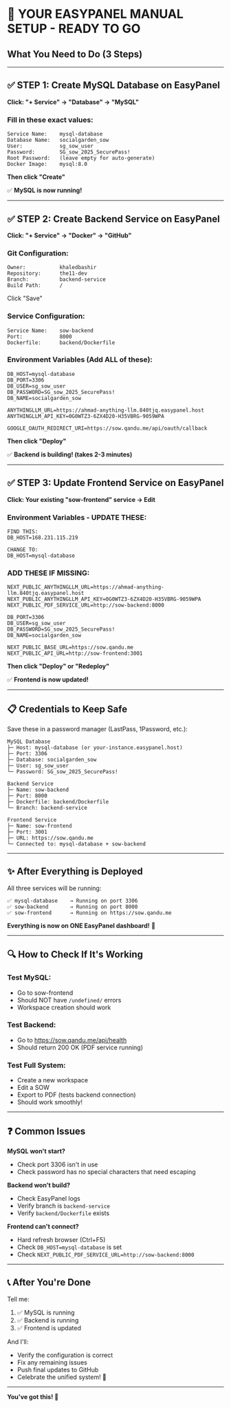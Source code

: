 # 🎯 YOUR EASYPANEL MANUAL SETUP - READY TO GO

## What You Need to Do (3 Steps)

---

## ✅ STEP 1: Create MySQL Database on EasyPanel

**Click: "+ Service" → "Database" → "MySQL"**

### Fill in these exact values:

```
Service Name:    mysql-database
Database Name:   socialgarden_sow
User:            sg_sow_user
Password:        SG_sow_2025_SecurePass!
Root Password:   (leave empty for auto-generate)
Docker Image:    mysql:8.0
```

**Then click "Create"**

✅ **MySQL is now running!**

---

## ✅ STEP 2: Create Backend Service on EasyPanel

**Click: "+ Service" → "Docker" → "GitHub"**

### Git Configuration:

```
Owner:           khaledbashir
Repository:      the11-dev
Branch:          backend-service
Build Path:      /
```

Click "Save"

### Service Configuration:

```
Service Name:    sow-backend
Port:            8000
Dockerfile:      backend/Dockerfile
```

### Environment Variables (Add ALL of these):

```
DB_HOST=mysql-database
DB_PORT=3306
DB_USER=sg_sow_user
DB_PASSWORD=SG_sow_2025_SecurePass!
DB_NAME=socialgarden_sow

ANYTHINGLLM_URL=https://ahmad-anything-llm.840tjq.easypanel.host
ANYTHINGLLM_API_KEY=0G0WTZ3-6ZX4D20-H35VBRG-9059WPA

GOOGLE_OAUTH_REDIRECT_URI=https://sow.qandu.me/api/oauth/callback
```

**Then click "Deploy"**

✅ **Backend is building! (takes 2-3 minutes)**

---

## ✅ STEP 3: Update Frontend Service on EasyPanel

**Click: Your existing "sow-frontend" service → Edit**

### Environment Variables - UPDATE THESE:

```
FIND THIS:
DB_HOST=168.231.115.219

CHANGE TO:
DB_HOST=mysql-database
```

### ADD THESE IF MISSING:

```
NEXT_PUBLIC_ANYTHINGLLM_URL=https://ahmad-anything-llm.840tjq.easypanel.host
NEXT_PUBLIC_ANYTHINGLLM_API_KEY=0G0WTZ3-6ZX4D20-H35VBRG-9059WPA
NEXT_PUBLIC_PDF_SERVICE_URL=http://sow-backend:8000

DB_PORT=3306
DB_USER=sg_sow_user
DB_PASSWORD=SG_sow_2025_SecurePass!
DB_NAME=socialgarden_sow

NEXT_PUBLIC_BASE_URL=https://sow.qandu.me
NEXT_PUBLIC_API_URL=http://sow-frontend:3001
```

**Then click "Deploy" or "Redeploy"**

✅ **Frontend is now updated!**

---

## 📋 Credentials to Keep Safe

Save these in a password manager (LastPass, 1Password, etc.):

```
MySQL Database
├─ Host: mysql-database (or your-instance.easypanel.host)
├─ Port: 3306
├─ Database: socialgarden_sow
├─ User: sg_sow_user
└─ Password: SG_sow_2025_SecurePass!

Backend Service
├─ Name: sow-backend
├─ Port: 8000
├─ Dockerfile: backend/Dockerfile
└─ Branch: backend-service

Frontend Service
├─ Name: sow-frontend
├─ Port: 3001
├─ URL: https://sow.qandu.me
└─ Connected to: mysql-database + sow-backend
```

---

## ✨ After Everything is Deployed

All three services will be running:

```
✅ mysql-database    → Running on port 3306
✅ sow-backend       → Running on port 8000
✅ sow-frontend      → Running on https://sow.qandu.me
```

**Everything is now on ONE EasyPanel dashboard!** 🎉

---

## 🔍 How to Check If It's Working

### Test MySQL:
- Go to sow-frontend
- Should NOT have `/undefined/` errors
- Workspace creation should work

### Test Backend:
- Go to https://sow.qandu.me/api/health
- Should return 200 OK (PDF service running)

### Test Full System:
- Create a new workspace
- Edit a SOW
- Export to PDF (tests backend connection)
- Should work smoothly!

---

## ❓ Common Issues

**MySQL won't start?**
- Check port 3306 isn't in use
- Check password has no special characters that need escaping

**Backend won't build?**
- Check EasyPanel logs
- Verify branch is `backend-service`
- Verify `backend/Dockerfile` exists

**Frontend can't connect?**
- Hard refresh browser (Ctrl+F5)
- Check `DB_HOST=mysql-database` is set
- Check `NEXT_PUBLIC_PDF_SERVICE_URL=http://sow-backend:8000`

---

## 📞 After You're Done

Tell me:
1. ✅ MySQL is running
2. ✅ Backend is running
3. ✅ Frontend is updated

And I'll:
- Verify the configuration is correct
- Fix any remaining issues
- Push final updates to GitHub
- Celebrate the unified system! 🎊

---

**You've got this! 🚀**
